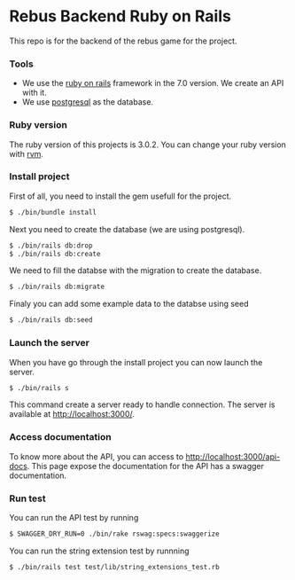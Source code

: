 # Rebus Backend Ruby on Rails

This repo is for the backend of the rebus game for the project.

### Tools

- We use the [ruby on rails](https://rubyonrails.org/) framework in the 7.0 version. We create an API with it.
- We use [postgresql](https://www.postgresql.org/) as the database.

### Ruby version

The ruby version of this projects is 3.0.2.
You can change your ruby version with [rvm](https://rvm.io/).

### Install project

First of all, you need to install the gem usefull for the project.

```sh
$ ./bin/bundle install
```

Next you need to create the database (we are using postgresql).

```sh
$ ./bin/rails db:drop
$ ./bin/rails db:create
```

We need to fill the databse with the migration to create the database.

```sh
$ ./bin/rails db:migrate
```

Finaly you can add some example data to the databse using seed

```sh
$ ./bin/rails db:seed
```

### Launch the server

When you have go through the install project you can now launch the server.

```sh
$ ./bin/rails s
```

This command create a server ready to handle connection. The server is available at [http://localhost:3000/](http://localhost:3000).

### Access documentation

To know more about the API, you can access to [http://localhost:3000/api-docs](http://localhost:3000/api-docs). This page expose the documentation for the API has a swagger documentation.

### Run test

You can run the API test by running

```sh
$ SWAGGER_DRY_RUN=0 ./bin/rake rswag:specs:swaggerize
```

You can run the string extension test by runnning

```sh
$ ./bin/rails test test/lib/string_extensions_test.rb
```
